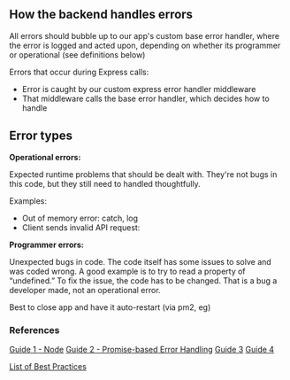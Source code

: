 ## How the backend handles errors

All errors should bubble up to our app's custom base error handler, where the error is logged and acted upon, depending on whether its programmer or operational (see definitions below)

Errors that occur during Express calls:

- Error is caught by our custom express error handler middleware
- That middleware calls the base error handler, which decides how to handle

## Error types

**Operational errors:**

Expected runtime problems that should be dealt with. They're not bugs in this code, but they still need to handled thoughtfully.

Examples:

- Out of memory error: catch, log
- Client sends invalid API request:

**Programmer errors:**

Unexpected bugs in code. The code itself has some issues to solve and was coded wrong. A good example is to try to read a property of “undefined.” To fix the issue, the code has to be changed. That is a bug a developer made, not an operational error.

Best to close app and have it auto-restart (via pm2, eg)

### References

[Guide 1 - Node](https://www.toptal.com/nodejs/node-js-error-handling)
[Guide 2 - Promise-based Error Handling](https://www.toptal.com/express-js/routes-js-promises-error-handling)
[Guide 3](https://www.robinwieruch.de/node-express-error-handling)
[Guide 4](https://expressjs.com/en/guide/error-handling.html)

[List of Best Practices](https://goldbergyoni.com/checklist-best-practices-of-node-js-error-handling/#codesyntax_13)
